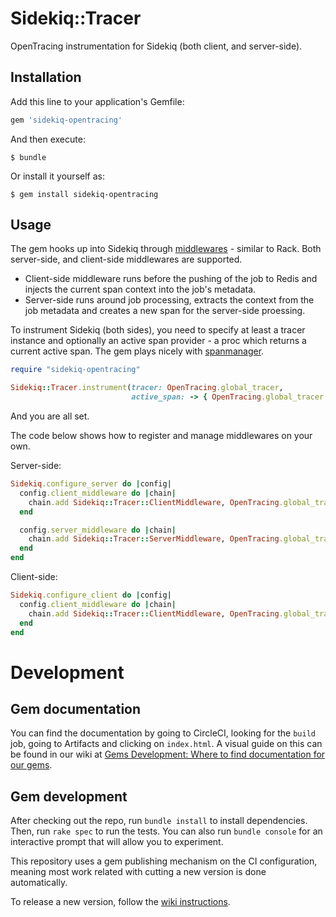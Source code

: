 # Sidekiq::Tracer

OpenTracing instrumentation for Sidekiq (both client, and server-side).

## Installation

Add this line to your application's Gemfile:

```ruby
gem 'sidekiq-opentracing'
```

And then execute:

    $ bundle

Or install it yourself as:

    $ gem install sidekiq-opentracing

## Usage

The gem hooks up into Sidekiq through [middlewares](https://github.com/mperham/sidekiq/wiki/Middleware) - similar to Rack. Both server-side, and client-side middlewares are supported.

* Client-side middleware runs before the pushing of the job to Redis and injects the current span context into the job's metadata.
* Server-side runs around job processing, extracts the context from the job metadata and creates a new span for the server-side proessing.

To instrument Sidekiq (both sides), you need to specify at least a tracer instance and optionally an active span provider - a proc which returns a current active span. The gem plays nicely with [spanmanager](https://github.com/iaintshine/ruby-spanmanager).

```ruby
require "sidekiq-opentracing"

Sidekiq::Tracer.instrument(tracer: OpenTracing.global_tracer,
                           active_span: -> { OpenTracing.global_tracer.active_span })
```

And you are all set.

The code below shows how to register and manage middlewares on your own.

Server-side:

```ruby
Sidekiq.configure_server do |config|
  config.client_middleware do |chain|
    chain.add Sidekiq::Tracer::ClientMiddleware, OpenTracing.global_tracer
  end

  config.server_middleware do |chain|
    chain.add Sidekiq::Tracer::ServerMiddleware, OpenTracing.global_tracer
  end
end
```

Client-side:

```ruby
Sidekiq.configure_client do |config|
  config.client_middleware do |chain|
    chain.add Sidekiq::Tracer::ClientMiddleware, OpenTracing.global_tracer
  end
end
```

# Development

## Gem documentation

You can find the documentation by going to CircleCI, looking for the `build` job, going to Artifacts and clicking on `index.html`. A visual guide on this can be found in our wiki at [Gems Development: Where to find documentation for our gems](https://wiki.doximity.com/articles/gems-development-where-to-find-documentation-for-our-gems).

## Gem development

After checking out the repo, run `bundle install` to install dependencies. Then, run `rake spec` to run the tests.
You can also run `bundle console` for an interactive prompt that will allow you to experiment.

This repository uses a gem publishing mechanism on the CI configuration, meaning most work related with cutting a new
version is done automatically.

To release a new version, follow the [wiki instructions](https://wiki.doximity.com/articles/gems-development-releasing-new-versions).
